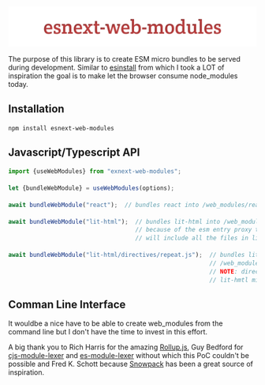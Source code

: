 ![logo](https://github.com/glromeo/codebite/blob/main/esnext-web-modules/logo.svg)

The purpose of this library is to create ESM micro bundles to be served during development.
Similar to [esinstall](https://www.npmjs.com/package/esinstall) from which I took a LOT of inspiration the goal is to
make let the browser consume node_modules today.

## Installation

```
npm install esnext-web-modules
```

## Javascript/Typescript API

```typescript
import {useWebModules} from "exnext-web-modules";

let {bundleWebModule} = useWebModules(options);

await bundleWebModule("react");  // bundles react into /web_modules/react.js

await bundleWebModule("lit-html");  // bundles lit-html into /web_modules/lit-html.js
                                    // because of the esm entry proxy this micro-bundle 
                                    // will include all the files in lib

await bundleWebModule("lit-html/directives/repeat.js");  // bundles lit-html/directives/repeat into 
                                                         // /web_modules/lit-html/directives/repeat.js
                                                         // NOTE: directives are not part of 
                                                         // lit-hmtl micro-bundle
```

## Comman Line Interface
It wouldbe a nice have to be able to create web_modules from the command line but I don't have the time to invest in this effort. 


A big thank you to Rich Harris for the amazing [Rollup.js](https://rollupjs.org), Guy Bedford for [cjs-module-lexer](https://github.com/guybedford/cjs-module-lexer)
and [es-module-lexer](https://github.com/guybedford/ed-module-lexer) without which this PoC couldn't be possible 
and Fred K. Schott because [Snowpack](https://www.snowpack.dev/) has been a great source of inspiration.
